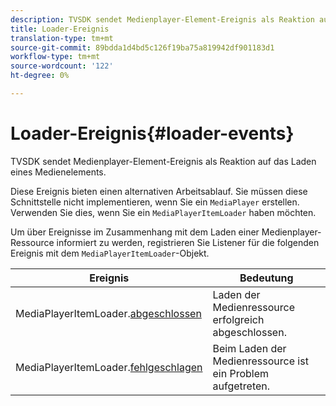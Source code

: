 ```yaml
---
description: TVSDK sendet Medienplayer-Element-Ereignis als Reaktion auf das Laden eines Medienelements.
title: Loader-Ereignis
translation-type: tm+mt
source-git-commit: 89bdda1d4bd5c126f19ba75a819942df901183d1
workflow-type: tm+mt
source-wordcount: '122'
ht-degree: 0%

---
```



# Loader-Ereignis{#loader-events}

TVSDK sendet Medienplayer-Element-Ereignis als Reaktion auf das Laden eines Medienelements.

Diese Ereignis bieten einen alternativen Arbeitsablauf. Sie müssen diese Schnittstelle nicht implementieren, wenn Sie ein `MediaPlayer` erstellen. Verwenden Sie dies, wenn Sie ein `MediaPlayerItemLoader` haben möchten.

Um über Ereignisse im Zusammenhang mit dem Laden einer Medienplayer-Ressource informiert zu werden, registrieren Sie Listener für die folgenden Ereignis mit dem `MediaPlayerItemLoader`-Objekt.

| Ereignis | Bedeutung |
|---|---|
| MediaPlayerItemLoader.[abgeschlossen](https://help.adobe.com/en_US/primetime/api/psdk/asdoc-dhls_1.4/com/adobe/mediacore/MediaPlayerItemLoader.html#event:completed) | Laden der Medienressource erfolgreich abgeschlossen. |
| MediaPlayerItemLoader.[fehlgeschlagen](https://help.adobe.com/en_US/primetime/api/psdk/asdoc-dhls_1.4/com/adobe/mediacore/MediaPlayerItemLoader.html#event:failed) | Beim Laden der Medienressource ist ein Problem aufgetreten. |